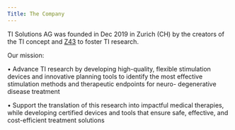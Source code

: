 ```yaml
---
Title: The Company
---
```

TI Solutions AG was founded in Dec 2019 in Zurich (CH) by the creators of the TI concept and [Z43](https://www.z43.swiss/) to foster TI research.
    
Our mission: 

 • Advance TI research by developing high-quality, flexible stimulation devices and innovative planning tools to identify the most effective stimulation methods and therapeutic endpoints for neuro- degenerative disease treatment
  
 • Support the translation of this research into impactful medical therapies, while developing certified devices and tools that ensure safe, effective, and cost-efficient treatment solutions
